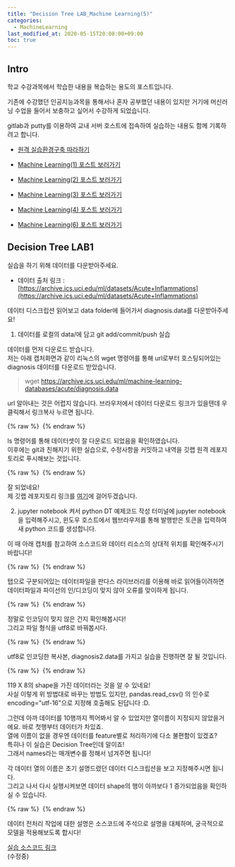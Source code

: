 ```yaml
---
title: "Decision Tree LAB_Machine Learning(5)"
categories: 
  - MachineLearning
last_modified_at: 2020-05-15T20:08:00+09:00
toc: true
---
```


Intro
---
학교 수강과목에서 학습한 내용을 복습하는 용도의 포스트입니다.<br/>

기존에 수강했던 인공지능과목을 통해서나 혼자 공부했던 내용이 있지만 거기에 머신러닝 수업을 들어서 보충하고 싶어서 수강하게 되었습니다.<br/>

gitlab과 putty를 이용하여 교내 서버 호스트에 접속하여 실습하는 내용도 함께 기록하려고 합니다.<br/>

* [원격 실습환경구축 따라하기](https://ohjinjin.github.io/git/gitlab/)<br/>

* [Machine Learning(1) 포스트 보러가기](https://ohjinjin.github.io/machinelearning/machineLearning-1/)<br/>

* [Machine Learning(2) 포스트 보러가기](https://ohjinjin.github.io/machinelearning/machineLearning-2/)<br/>

* [Machine Learning(3) 포스트 보러가기](https://ohjinjin.github.io/machinelearning/machineLearning-3/)<br/>

* [Machine Learning(4) 포스트 보러가기](https://ohjinjin.github.io/machinelearning/machineLearning-4/)<br/>

* [Machine Learning(6) 포스트 보러가기](https://ohjinjin.github.io/machinelearning/machineLearning-6/)<br/>


Decision Tree LAB1
---

실습을 하기 위해 데이터를 다운받아주세요.<br/>
* 데이터 출처 링크 : [https://archive.ics.uci.edu/ml/datasets/Acute+Inflammations](https://archive.ics.uci.edu/ml/datasets/Acute+Inflammations)<br/>

데이터 디스크립션 읽어보고 data folder에 들어가서 diagnosis.data를 다운받아주세요!<br/>

1. 데이터를 로컬의 data/에 담고 git add/commit/push 실습<br/>

데이터를 먼저 다운로드 받습니다.<br/>
저는 아래 캡처화면과 같이 리눅스의 wget 명령어를 통해 url로부터 호스팅되어있는 diagnosis 데이터를 다운로드 받았습니다.<br/>

> wget https://archive.ics.uci.edu/ml/machine-learning-databases/acute/diagnosis.data

url 알아내는 것은 어렵지 않습니다. 브라우저에서 데이터 다운로드 링크가 있을텐데 우클릭해서 링크복사 누르면 됩니다.<br/>

{% raw %} <img src="https://ohjinjin.github.io/assets/images/20200410ml/capture16.JPG" alt=""> {% endraw %}

ls 명령어를 통해 데이터셋이 잘 다운로드 되었음을 확인하였습니다.<br/>
이후에는 git과 친해지기 위한 실습으로, 수정사항을 커밋하고 내역을 깃랩 원격 레포지토리로 푸시해보는 것입니다.<br/>

{% raw %} <img src="https://ohjinjin.github.io/assets/images/20200410ml/capture17.JPG" alt=""> {% endraw %}

잘 되었네요!<br/>
제 깃랩 레포지토리 링크를 [여기](https://gitlab.com/ohjinjin/machinelearning)에 걸어두겠습니다.<br/>

2. jupyter notebook 켜서 python DT 예제코드 작성
터미널에 jupyter notebook을 입력해주시고, 윈도우 호스트에서 웹브라우저를 통해 발행받은 토큰을 입력하여 새 python 코드를 생성합니다.<br/>

이 때 아래 캡처를 참고하여 소스코드와 데이터 리소스의 상대적 위치를 확인해주시기 바랍니다!<br/>

{% raw %} <img src="https://ohjinjin.github.io/assets/images/20200410ml/capture18.JPG" alt=""> {% endraw %}

탭으로 구분되어있는 데이터파일을 판다스 라이브러리를 이용해 바로 읽어들이려하면 데이터파일과 파이선의 인/디코딩이 맞지 않아 오류를 맞이하게 됩니다.<br/>

{% raw %} <img src="https://ohjinjin.github.io/assets/images/20200410ml/capture19.JPG" alt=""> {% endraw %}

정말로 인코딩이 맞지 않은 건지 확인해봅시다!<br/>
그리고 파일 형식을 utf8로 바꿔봅시다.<br/>

{% raw %} <img src="https://ohjinjin.github.io/assets/images/20200410ml/capture20.JPG" alt=""> {% endraw %}

utf8로 인코딩한 복사본, diagnosis2.data를 가지고 실습을 진행하면 잘 될 것입니다.<br/>

{% raw %} <img src="https://ohjinjin.github.io/assets/images/20200410ml/capture21.JPG" alt=""> {% endraw %}

119 X 8의 shape을 가진 데이터라는 것을 알 수 있네요!<br/>
사실 이렇게 위 방법대로 바꾸는 방법도 있지만, pandas.read_csv() 의 인수로 encoding="utf-16"으로 지정해 호출해도 된답니다 :D.<br/>

그런데 아까 데이터를 10행까지 찍어봐서 알 수 있었지만 열이름이 
지정되지 않았을거에요. 바로 첫행부터 데이터가 차있죠.<br/>
열에 이름이 없을 경우엔 데이터를 feature별로 처리하기에 다소 불편함이 있겠죠?<br/>
특히나 이 실습은 Decision Tree인데 말이죠!<br/>
그래서 names라는 매개변수를 정해서 넘겨주면 됩니다!<br/>

각 데이터 열의 이름은 초기 설명드렸던 데이터 디스크립션을 보고 지정해주시면 됩니다.<br/>
그리고 나서 다시 실행시켜보면 데이터 shape의 행이 아까보다 1 증가되었음을 확인하실 수 있습니다.<br/>

{% raw %} <img src="https://ohjinjin.github.io/assets/images/20200410ml/capture22.JPG" alt=""> {% endraw %}

데이터 전처리 작업에 대한 설명은 소스코드에 주석으로 설명을 대체하며, 궁극적으로 모델을 적용해보도록 합시다!<br/>

[실습 소스코드 링크](https://gitlab.com/ohjinjin/machinelearning/-/blob/master/prac001.ipynb)
<br/>
(수정중)